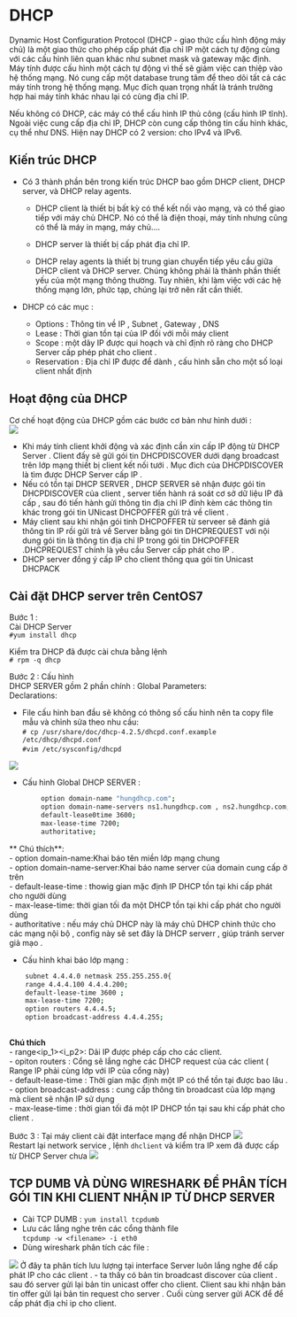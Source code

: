 # DHCP  
Dynamic Host Configuration Protocol (DHCP - giao thức cấu hình động máy chủ) là một giao thức cho phép cấp phát địa chỉ IP một cách tự động cùng với các cấu hình liên quan khác như subnet mask và gateway mặc định. Máy tính được cấu hình một cách tự động vì thế sẽ giảm việc can thiệp vào hệ thống mạng. Nó cung cấp một database trung tâm để theo dõi tất cả các máy tính trong hệ thống mạng. Mục đích quan trọng nhất là tránh trường hợp hai máy tính khác nhau lại có cùng địa chỉ IP.

Nếu không có DHCP, các máy có thể cấu hình IP thủ công (cấu hình IP tĩnh). Ngoài việc cung cấp địa chỉ IP, DHCP còn cung cấp thông tin cấu hình khác, cụ thể như DNS. Hiện nay DHCP có 2 version: cho IPv4 và IPv6. 

## Kiến trúc DHCP

- Có 3 thành phần bên trong kiến trúc DHCP bao gồm DHCP client, DHCP server, và DHCP relay agents.

  - DHCP client là thiết bị bất kỳ có thể kết nối vào mạng, và có thể giao tiếp với máy chủ DHCP. Nó có thể là điện thoại, máy tính nhưng cũng có thể là máy in mạng, máy chủ….

  - DHCP server là thiết bị cấp phát địa chỉ IP.

   - DHCP relay agents là thiết bị trung gian chuyển tiếp yêu cầu giữa DHCP client và DHCP server. Chúng không phải là thành phần thiết yếu của một mạng thông thường. Tuy nhiên, khi làm việc với các hệ thống mạng lớn, phức tạp, chúng lại trở nên rất cần thiết.

- DHCP có các mục : 
  - Options : Thông tin về IP , Subnet , Gateway , DNS 
  - Lease : Thời gian tồn tại của IP đối với mỗi máy client 
  - Scope : một dãy IP được qui hoạch và chỉ định rõ ràng cho DHCP Server cấp phép phát cho client .  
  - Reservation : Địa chỉ IP được để dành , cấu hình sẵn cho một số loại client nhất định  


## Hoạt động của DHCP  
Cơ chế hoạt động của DHCP gồm các bước cơ bản như hình dưới :  
<img src="https://i.imgur.com/oiFPiSl.png">  

- Khi máy tính client khởi động và xác định cần xin cấp IP động từ DHCP Server . Client đấy sẽ gửi gói tin DHCPDISCOVER dưới dạng broadcast trên lớp mạng thiết bị client kết nối tưới . Mục đich của DHCPDISCOVER là tìm được DHCP Server cấp IP .  
- Nếu có tồn tại DHCP SERVER , DHCP SERVER sẽ nhận được gói tin DHCPDISCOVER của client , server tiến hành rá soát cơ sở dữ liệu IP đã cấp , sau đó tiến hành gửi thông tin địa chỉ IP đính kèm các thông tin khác trong gói tin UNicast DHCPOFFER gửi trả về client .  
- Máy client sau khi nhận gói tinh DHCPOFFER từ serveer sẽ đánh giá thông tin IP rồi gửi trả về Server bằng gói tin DHCPREQUEST với nội dung gói tin là thông tin địa chỉ IP trong gói tin DHCPOFFER .DHCPREQUEST chính là yêu cầu Server cấp phát cho IP .  
- DHCP server đồng ý cấp IP cho client thông qua gói tin Unicast DHCPACK  

## Cài đặt DHCP server trên CentOS7  
Bước 1 :  
 Cài DHCP Server  
`#yum install dhcp`

Kiểm tra DHCP đã được cài chưa bằng lệnh  
`# rpm -q dhcp`	  

  Bước 2 : Cấu hình  
  DHCP SERVER gồm 2 phần chính : 
  Global Parameters:   
  Declarations:  
  - File cấu hình ban đầu sẽ không có thông số cấu hình nên ta copy file mẫu và chỉnh sửa theo nhu cầu:  
  `# cp /usr/share/doc/dhcp-4.2.5/dhcpd.conf.example /etc/dhcp/dhcpd.conf`  
    `#vim /etc/sysconfig/dhcpd `  
<img src = "https://i.imgur.com/twFYoqF.png" >

- Cấu hình Global DHCP SERVER :   

```sh
        option domain-name "hungdhcp.com";
        option domain-name-servers ns1.hungdhcp.com , ns2.hungdhcp.com;
        default-lease0time 3600;
        max-lease-time 7200;
        authoritative;
```

 ** Chú thích**:  
    - option domain-name:Khai báo tên miền lớp mạng chung   
    - option domain-name-server:Khai báo name server của domain cung cấp ở trên   
    - default-lease-time : thowig gian mặc định IP DHCP tồn tại khi cấp phát cho người dùng   
    - max-lease-time: thời gian tối đa một DHCP tồn tại khi cấp phát cho người dùng   
    - authoritative : nếu máy chủ DHCP này là máy chủ DHCP chinh thức cho các mạng nội bộ , config này sẽ set đây là DHCP serverr , giúp tránh server giả mạo .  



- Cấu hình khai báo lớp mạng :   
```sh 
    subnet 4.4.4.0 netmask 255.255.255.0{  
    range 4.4.4.100 4.4.4.200;  
    default-lease-time 3600 ;  
    max-lease-time 7200;  
    option routers 4.4.4.5;    
    option broadcast-address 4.4.4.255;  
   
```
**Chú thích**  
     - range<ip_1><i_p2>: Dải IP được phép cấp cho các client.  
     - opiton routers : Cổng sẽ lắng nghe các DHCP request của các client (   Range IP phải cùng lớp với IP của cổng này)    
     - default-lease-time : Thời gian mặc định một IP có thể tồn tại được bao lâu .    
    - option broadcast-address : cung cấp thông tin broadcast của lớp mạng mà client sẽ nhận IP sử dụng  
    - max-lease-time : thời gian tối đá một IP DHCP tồn tại sau khi cấp phát cho client .  

Bước 3 : Tại máy client cài đặt interface mạng để nhận DHCP
<img src="https://i.imgur.com/XWqUzq2.png">  
Restart lại network service , lệnh `dhclient` và kiểm tra IP xem đã được cấp từ DHCP Server chưa 
<img src="https://i.imgur.com/1YwKk6E.png">  

## TCP DUMB VÀ DÙNG WIRESHARK ĐỂ PHÂN TÍCH GÓI TIN KHI CLIENT NHẬN IP TỪ DHCP SERVER

- Cài TCP DUMB : 
`yum install tcpdumb`  
- Lưu các lắng nghe trên các cổng thành file  
`tcpdump -w <filename> -i eth0`
- Dùng wireshark phân tích các file :  
<img src="https://i.imgur.com/v0uCCiT.png">  
Ở đây ta phân tích lưu lượng tại interface Server luôn lắng nghe để cấp phát IP cho các client .  
- ta thấy có bản tin broadcast discover của client . sau đó  server gửi lại bản tin unicast offer cho client. Client sau khi nhận bản tin offer gửi lại bản tin request cho server . Cuối cùng server gửi ACK để để cấp phát địa chỉ ip cho client.